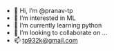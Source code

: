 - 👋 Hi, I’m @pranav-tp
- 👀 I’m interested in ML
- 🌱 I’m currently learning python
- 💞️ I’m looking to collaborate on ...
- 📫 tp932k@gmail.com

<!---
pranav-tp/pranav-tp is a ✨ special ✨ repository because its `README.md` (this file) appears on your GitHub profile.
You can click the Preview link to take a look at your changes.
--->
